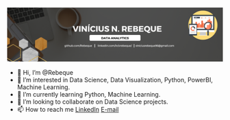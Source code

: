 ![alt text](https://github.com/Rebeque/LinkedIn-Posts-PDF/blob/main/3%20Banner%20Linkedin%20Data%20Analytics.png?raw=true)

- 👋 Hi, I’m @Rebeque
- 👀 I’m interested in Data Science, Data Visualization, Python, PowerBI, Machine Learning.
- 🌱 I’m currently learning Python, Machine Learning.
- 💞️ I’m looking to collaborate on Data Science projects.
- 📫 How to reach me [LinkedIn](https://www.linkedin.com/in/vrebeque/) [E-mail](viniciusrebeque96@gmail.com)

<!---
Rebeque/Rebeque is a ✨ special ✨ repository because its `README.md` (this file) appears on your GitHub profile.
You can click the Preview link to take a look at your changes.
--->
